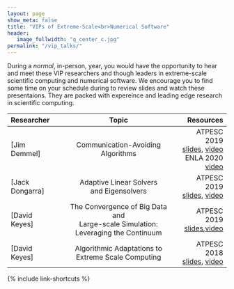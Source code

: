 ```yaml
---
layout: page
show_meta: false
title: "VIPs of Extreme-Scale<br>Numerical Software"
header:
   image_fullwidth: "q_center_c.jpg"
permalink: "/vip_talks/"
---
```

During a *normal*, in-person, year, you would have the opportunity to hear and meet
these VIP researchers and though leaders in extreme-scale scientific computing
and numerical software. We encourage you to find some time on your schedule during
to review slides and watch these presentaions. They are packed with expereince and
leading edge research in scientific computing.

|Researcher|Topic|Resources|
|:---|:---:|---:|
|[Jim Demmel]|Communication-Avoiding Algorithms|ATPESC 2019<br>[slides](https://extremecomputingtraining.anl.gov/files/2019/08/ATPESC_2019_Track-5_3_8-6_835am_Demmel-Communication-Avoiding_Algorithms.pdf), [video](https://www.youtube.com/watch?v=iPCBCjgoAbk&list=PLGj2a3KTwhRYdxtu7uxRvfs26tQKOx3pr&index=2)<br>ENLA 2020<br>[video](https://www.youtube.com/watch?v=42f0nOw2Nlg)|
|[Jack Dongarra]|Adaptive Linear Solvers<br>and Eigensolvers|ATPESC 2019<br>[slides](https://extremecomputingtraining.anl.gov/files/2019/08/ATPESC_2019_Track-5_1_8-5_830am_Dongarra-Adaptive_Linear_Solvers_and_Eigensolvers.pdf), [video](https://www.youtube.com/watch?v=TPP5LavGEiI&list=PLGj2a3KTwhRYdxtu7uxRvfs26tQKOx3pr&index=1)|
|[David Keyes]|The Convergence of Big Data and<br>Large-scale Simulation: Leveraging the Continuum|ATPESC 2019<br>[slides](https://extremecomputingtraining.anl.gov/files/2019/08/ATPESC_2019_Track-5_10_8-8_430pm_Keyes-The_Convergence_of_Big_Data.pdf),[video](https://www.youtube.com/watch?v=swjm3K_r_SU&list=PLGj2a3KTwhRYdxtu7uxRvfs26tQKOx3pr&index=10)|
|[David Keyes]|Algorithmic Adaptations to Extreme Scale Computing|ATPESC 2018<br>[slides](https://press3.mcs.anl.gov//atpesc/files/2018/08/ATPESC_2018_Track-4_3_8-6_835am_Keyes-Algorithmic_Adaptations.pdf), [video](https://www.youtube.com/watch?v=doOH6I_99-s&list=PLGj2a3KTwhRbS2ghSgGvUjnVvEfv4US4R&index=4&t=0s)|



{% include link-shortcuts %}
